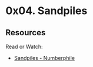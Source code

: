 # 0x04. Sandpiles

## Resources
Read or Watch:
- [Sandpiles - Numberphile](https://www.youtube.com/watch?v=1MtEUErz7Gg)

